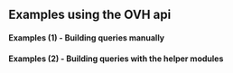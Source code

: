 ## Examples using the OVH api


#### Examples (1) - Building queries manually


#### Examples (2) - Building queries with the helper modules

